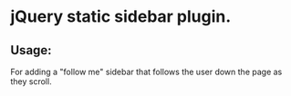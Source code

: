 jQuery static sidebar plugin.
=============================

Usage:
------
  
  For adding a "follow me" sidebar that follows the user down the page
  as they scroll.
